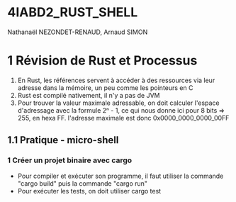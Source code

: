 # 4IABD2_RUST_SHELL
Nathanaël NEZONDET-RENAUD, Arnaud SIMON
# 1 Révision de Rust et Processus
1) En Rust, les références servent à accéder à des ressources via leur adresse dans la mémoire, un peu comme les pointeurs en C
2) Rust est compilé nativement, il n'y a pas de JVM
3) Pour trouver la valeur maximale adressable, on doit calculer l'espace d'adressage avec la formule 2ⁿ - 1, ce qui nous donne ici pour 8 bits =>  255, en hexa FF. l'adresse maximale est donc 0x0000_0000_0000_00FF
## 1.1 Pratique - micro-shell
### 1 Créer un projet binaire avec cargo
* Pour compiler et exécuter son programme, il faut utiliser la commande "cargo build" puis la commande "cargo run"  
* Pour exécuter les tests, on doit utiliser cargo test